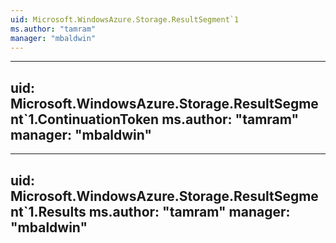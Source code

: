 ```yaml
---
uid: Microsoft.WindowsAzure.Storage.ResultSegment`1
ms.author: "tamram"
manager: "mbaldwin"
---
```


---
uid: Microsoft.WindowsAzure.Storage.ResultSegment`1.ContinuationToken
ms.author: "tamram"
manager: "mbaldwin"
---

---
uid: Microsoft.WindowsAzure.Storage.ResultSegment`1.Results
ms.author: "tamram"
manager: "mbaldwin"
---
